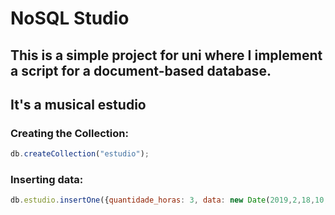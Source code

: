 # NoSQL Studio


## This is a simple project for uni where I implement a script for a document-based database.
## It's a musical estudio

### Creating the Collection:
```javascript
db.createCollection("estudio");
```
### Inserting data:
```javascript
db.estudio.insertOne({quantidade_horas: 3, data: new Date(2019,2,18,10,15), horario: "10:00/13:00", status: "agendado", sala: {nome: "Sala A", valor_hora: 45}, tecnico_som: {nome: "Albertio Jones", telefone: ["9999-1234", "9999-4321"], endereco: {logradouro: "Rua Uma", numero: 44}}, banda: {nome: "Albertio e banda", lider_banda: "albertio", estilo_musical:"rock", integrante: [{nome: "albertio jones", cpf: "123.432.456.99", telefone: ["9999-1234"]}, {nome: "Aba Lolo"}]}})
```
